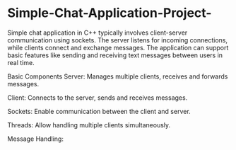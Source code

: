 # Simple-Chat-Application-Project-

Simple chat application in C++ typically involves client-server communication using sockets. The server listens for incoming connections, while clients connect and exchange messages. The application can support basic features like sending and receiving text messages between users in real time.

Basic Components
Server: Manages multiple clients, receives and forwards messages.

Client: Connects to the server, sends and receives messages.

Sockets: Enable communication between the client and server.

Threads: Allow handling multiple clients simultaneously.

Message Handling:
